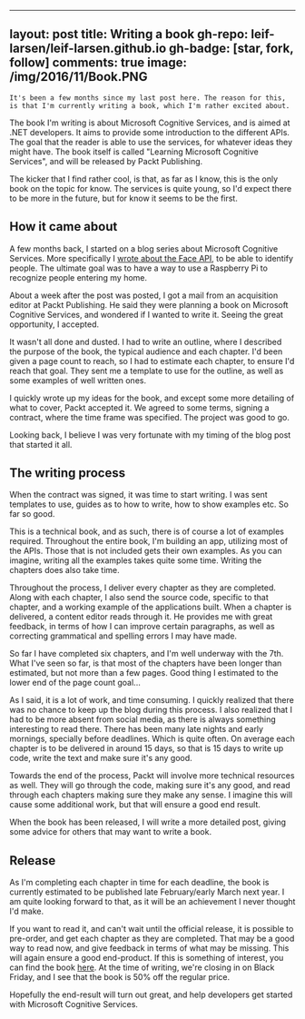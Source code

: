 
---
layout: post
title: Writing a book
gh-repo: leif-larsen/leif-larsen.github.io
gh-badge: [star, fork, follow]
comments: true
image: /img/2016/11/Book.PNG
---
    
    It's been a few months since my last post here. The reason for this, is that I'm currently writing a book, which I'm rather excited about. 

The book I'm writing is about Microsoft Cognitive Services, and is aimed at .NET developers. It aims to provide some introduction to the different APIs. The goal that the reader is able to use the services, for whatever ideas they might have. The book itself is called "Learning Microsoft Cognitive Services", and will be released by Packt Publishing.

The kicker that I find rather cool, is that, as far as I know, this is the only book on the topic for know. The services is quite young, so I'd expect there to be more in the future, but for know it seems to be the first.

## How it came about

A few months back, I started on a blog series about Microsoft Cognitive Services. More specifically I [wrote about the Face API](http://blog.leiflarsen.org/getting-started-with-microsoft-cognitive-services-face-api/), to be able to identify people. The ultimate goal was to have a way to use a Raspberry Pi to recognize people entering my home. 

About a week after the post was posted, I got a mail from an acquisition editor at Packt Publishing. He said they were planning a book on Microsoft Cognitive Services, and wondered if I wanted to write it. Seeing the great opportunity, I accepted.

It wasn't all done and dusted. I had to write an outline, where I described the purpose of the book, the typical audience and each chapter. I'd been given a page count to reach, so I had to estimate each chapter, to ensure I'd reach that goal. They sent me a template to use for the outline, as well as some examples of well written ones. 

I quickly wrote up my ideas for the book, and except some more detailing of what to cover, Packt accepted it. We agreed to some terms, signing a contract, where the time frame was specified. The project was good to go.

Looking back, I believe I was very fortunate with my timing of the blog post that started it all. 

## The writing process

When the contract was signed, it was time to start writing. I was sent templates to use, guides as to how to write, how to show examples etc. So far so good.

This is a technical book, and as such, there is of course a lot of examples required. Throughout the entire book, I'm building an app, utilizing most of the APIs. Those that is not included gets their own examples. As you can imagine, writing all the examples takes quite some time. Writing the chapters does also take time. 

Throughout the process, I deliver every chapter as they are completed. Along with each chapter, I also send the source code, specific to that chapter, and a working example of the applications built. When a chapter is delivered, a content editor reads through it. He provides me with great feedback, in terms of how I can improve certain paragraphs, as well as correcting grammatical and spelling errors I may have made. 

So far I have completed six chapters, and I'm well underway with the 7th. What I've seen so far, is that most of the chapters have been longer than estimated, but not more than a few pages. Good thing I estimated to the lower end of the page count goal...

As I said, it is a lot of work, and time consuming. I quickly realized that there was no chance to keep up the blog during this process. I also realized that I had to be more absent from social media, as there is always something interesting to read there. There has been many late nights and early mornings, specially before deadlines. Which is quite often. On average each chapter is to be delivered in around 15 days, so that is 15 days to write up code, write the text and make sure it's any good.

Towards the end of the process, Packt will involve more technical resources as well. They will go through the code, making sure it's any good, and read through each chapters making sure they make any sense. I imagine this will cause some additional work, but that will ensure a good end result.

When the book has been released, I will write a more detailed post, giving some advice for others that may want to write a book.

## Release

As I'm completing each chapter in time for each deadline, the book is currently estimated to be published late February/early March next year. I am quite looking forward to that, as it will be an achievement I never thought I'd make.

If you want to read it, and can't wait until the official release, it is possible to pre-order, and get each chapter as they are completed. That may be a good way to read now, and give feedback in terms of what may be missing. This will again ensure a good end-product. If this is something of interest, you can find the book [here](https://www.packtpub.com/application-development/learning-microsoft-cognitive-services). At the time of writing, we're closing in on Black Friday, and I see that the book is 50% off the regular price.

Hopefully the end-result will turn out great, and help developers get started with Microsoft Cognitive Services.